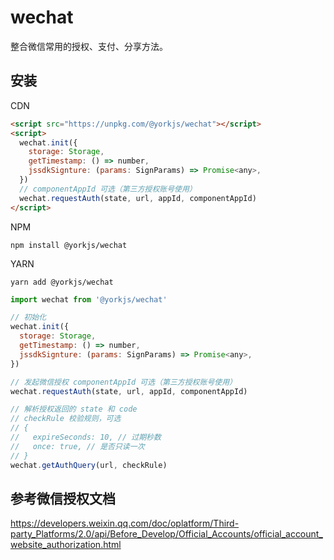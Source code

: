 # wechat

整合微信常用的授权、支付、分享方法。

## 安装

CDN

```html
<script src="https://unpkg.com/@yorkjs/wechat"></script>
<script>
  wechat.init({
    storage: Storage,
    getTimestamp: () => number,
    jssdkSignture: (params: SignParams) => Promise<any>,
  })
  // componentAppId 可选（第三方授权账号使用）
  wechat.requestAuth(state, url, appId, componentAppId)
</script>
```

NPM

```shell
npm install @yorkjs/wechat
```

YARN

```shell
yarn add @yorkjs/wechat
```

```js
import wechat from '@yorkjs/wechat'

// 初始化
wechat.init({
  storage: Storage,
  getTimestamp: () => number,
  jssdkSignture: (params: SignParams) => Promise<any>,
})

// 发起微信授权 componentAppId 可选（第三方授权账号使用）
wechat.requestAuth(state, url, appId, componentAppId)

// 解析授权返回的 state 和 code
// checkRule 校验规则，可选
// {
//   expireSeconds: 10, // 过期秒数
//   once: true, // 是否只读一次
// }
wechat.getAuthQuery(url, checkRule)
```

## 参考微信授权文档

https://developers.weixin.qq.com/doc/oplatform/Third-party_Platforms/2.0/api/Before_Develop/Official_Accounts/official_account_website_authorization.html
